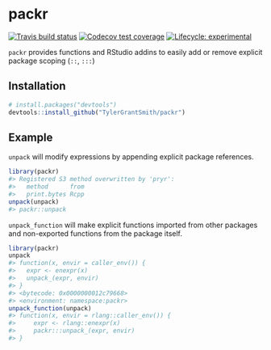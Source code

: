 
<!-- README.md is generated from README.Rmd. Please edit that file -->

# packr

<!-- badges: start -->

[![Travis build
status](https://travis-ci.org/TylerGrantSmith/packr.svg?branch=master)](https://travis-ci.org/TylerGrantSmith/packr)
[![Codecov test
coverage](https://codecov.io/gh/TylerGrantSmith/packr/branch/master/graph/badge.svg)](https://codecov.io/gh/TylerGrantSmith/packr?branch=master)
[![Lifecycle:
experimental](https://img.shields.io/badge/lifecycle-experimental-orange.svg)](https://www.tidyverse.org/lifecycle/#experimental)
<!-- badges: end -->

`packr` provides functions and RStudio addins to easily add or remove
explicit package scoping (`::`, `:::`)

## Installation

``` r
# install.packages("devtools")
devtools::install_github("TylerGrantSmith/packr")
```

## Example

`unpack` will modify expressions by appending explicit package
references.

``` r
library(packr)
#> Registered S3 method overwritten by 'pryr':
#>   method      from
#>   print.bytes Rcpp
unpack(unpack)
#> packr::unpack
```

`unpack_function` will make explicit functions imported from other
packages and non-exported functions from the package itself.

``` r
library(packr)
unpack
#> function(x, envir = caller_env()) {
#>   expr <- enexpr(x)
#>   unpack_(expr, envir)
#> }
#> <bytecode: 0x0000000012c79668>
#> <environment: namespace:packr>
unpack_function(unpack)
#> function(x, envir = rlang::caller_env()) {
#>     expr <- rlang::enexpr(x)
#>     packr:::unpack_(expr, envir)
#> }
```
